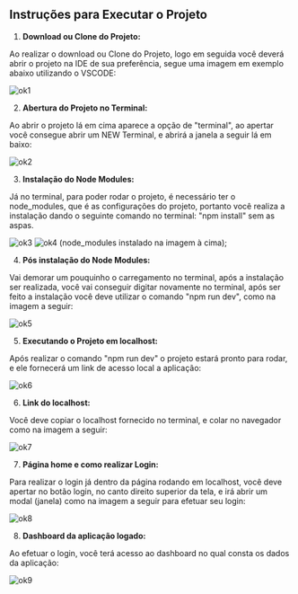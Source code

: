 ## Instruções para Executar o Projeto



1. **Download ou Clone do Projeto:**

   
  Ao realizar o download ou Clone do Projeto, logo em seguida você deverá abrir o projeto na IDE de sua preferência, segue uma imagem em exemplo abaixo utilizando o VSCODE:

![ok1](https://i.imgur.com/xjBuKw1.png)



2. **Abertura do Projeto no Terminal:**

  Ao abrir o projeto lá em cima aparece a opção de "terminal", ao apertar você consegue abrir um NEW Terminal, e abrirá a janela a seguir lá em baixo:

![ok2](https://i.imgur.com/bd8wSWC.png)



3. **Instalação do Node Modules:**


  Já no terminal, para poder rodar o projeto, é necessário ter o node_modules, que é as configurações do projeto, portanto você realiza a instalação dando o seguinte comando no terminal: "npm install" sem as aspas.

![ok3](https://i.imgur.com/dfhrCgZ.png)
![ok4](https://i.imgur.com/f6BgY39.png)
(node_modules instalado na imagem à cima);



4. **Pós instalação do Node Modules:**


  Vai demorar um pouquinho o carregamento no terminal, após a instalação ser realizada, você vai conseguir digitar novamente no terminal, após ser feito a instalação você deve utilizar o comando "npm run dev", como na imagem a seguir:

![ok5](https://i.imgur.com/H28yRhP.png)



5. **Executando o Projeto em localhost:**

  Após realizar o comando "npm run dev" o projeto estará pronto para rodar, e ele fornecerá um link de acesso local a aplicação:

![ok6](https://i.imgur.com/mqmOhlw.png)




6. **Link do localhost:**


  Você deve copiar o localhost fornecido no terminal, e colar no navegador como na imagem a seguir:

![ok7](https://i.imgur.com/dUYnfx0.png)




7. **Página home e como realizar Login:**


  Para realizar o login já dentro da página rodando em localhost, você deve apertar no botão login, no canto direito superior da tela, e irá abrir um modal (janela) como na imagem a seguir para efetuar seu login:

![ok8](https://i.imgur.com/KvcFKG9.png)




8. **Dashboard da aplicação logado:**


  Ao efetuar o login, você terá acesso ao dashboard no qual consta os dados da aplicação:

 ![ok9](https://i.imgur.com/lf6zlBs.png)
















